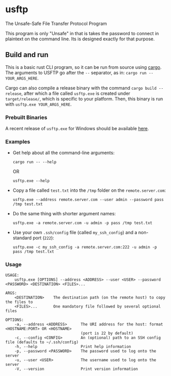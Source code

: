# usftp

The Unsafe-Safe File Transfer Protocol Program

This program is only "Unsafe" in that is takes the password to connect in plaintext on the command line. Its is designed exactly for that purpose.

## Build and run

This is a basic rust CLI program, so it can be run from source using [cargo](https://doc.rust-lang.org/cargo/). The arguments to USFTP go after the `--` separator, as in: `cargo run -- YOUR_ARGS_HERE`.

Cargo can also compile a release binary with the command `cargo build --release`, after which a file called `usftp.exe` is created under `target/release/`, which is specific to your platform. Then, this binary is run with `usftp.exe YOUR_ARGS_HERE`.

### Prebuilt Binaries

A recent release of `usftp.exe` for Windows should be available [here](https://github.com/u4ium/usftp/releases/latest).

### Examples

- Get help about all the command-line arguments:
  ```console
  cargo run -- --help
  ```
  OR
  ```console
  usftp.exe --help
  ```
- Copy a file called `test.txt` into the `/tmp` folder on the `remote.server.com`:
  ```console
  usftp.exe --address remote.server.com --user admin --password pass /tmp test.txt
  ```
- Do the same thing with shorter argument names:
  ```console
  usftp.exe -a remote.server.com -u admin -p pass /tmp test.txt
  ```
- Use your own `.ssh/config` file (called `my_ssh_config`) and a non-standard port (`222`):
  ```console
  usftp.exe -c my_ssh_config -a remote.server.com:222 -u admin -p pass /tmp test.txt
  ```

### Usage

```console
USAGE:
    usftp.exe [OPTIONS] --address <ADDRESS> --user <USER> --password <PASSWORD> <DESTINATION> <FILES>...

ARGS:
    <DESTINATION>    The destination path (on the remote host) to copy the files to
    <FILES>...       One mandatory file followed by several optional files

OPTIONS:
    -a, --address <ADDRESS>      The URI address for the host: format <HOSTNAME:PORT> OR <HOSTNAME>
                                 (port is 22 by default)
    -c, --config <CONFIG>        An (optional) path to an SSH config file (defaults to ~/.ssh/config)
    -h, --help                   Print help information
    -p, --password <PASSWORD>    The password used to log onto the server
    -u, --user <USER>            The username used to log onto the server
    -V, --version                Print version information
```
